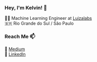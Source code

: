 ### Hey, I'm Kelvin! 👋

:scientist: Machine Learning Engineer at [Luizalabs](github.com/luizalabs/) <br>
:brazil: Rio Grande do Sul / São Paulo

### Reach Me 📫

:notebook: [Medium](https://medium.com/@kelvin_sp) <br>
:briefcase: [LinkedIn](https://br.linkedin.com/in/kelvinsprado)
